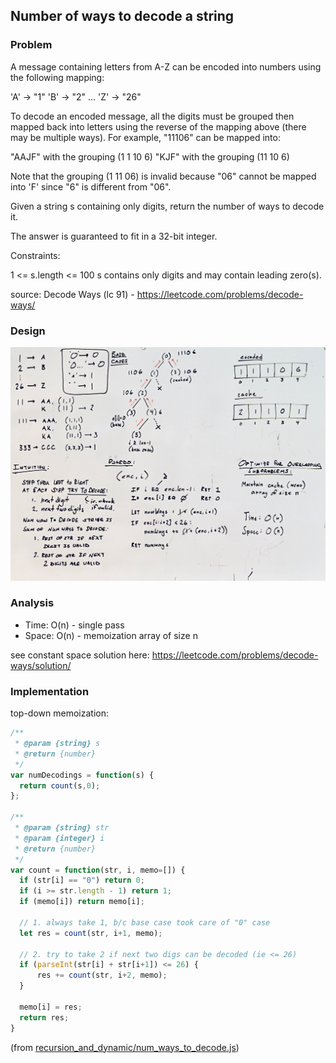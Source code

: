 ## Number of ways to decode a string

### Problem

A message containing letters from A-Z can be encoded into numbers using the following mapping:

'A' -> "1"
'B' -> "2"
...
'Z' -> "26"

To decode an encoded message, all the digits must be grouped then mapped back into letters using the reverse of the mapping above (there may be multiple ways). For example, "11106" can be mapped into:

"AAJF" with the grouping (1 1 10 6)
"KJF" with the grouping (11 10 6)

Note that the grouping (1 11 06) is invalid because "06" cannot be mapped into 'F' since "6" is different from "06".

Given a string s containing only digits, return the number of ways to decode it.

The answer is guaranteed to fit in a 32-bit integer.

Constraints:

1 <= s.length <= 100
s contains only digits and may contain leading zero(s).

source: Decode Ways (lc 91) - https://leetcode.com/problems/decode-ways/

### Design

![](../../images/num_ways_to_decode.jpg)

### Analysis

* Time: O(n) - single pass
* Space: O(n) - memoization array of size n

see constant space solution here: https://leetcode.com/problems/decode-ways/solution/

### Implementation

top-down memoization:

```javascript
/**
 * @param {string} s
 * @return {number}
 */
var numDecodings = function(s) {
  return count(s,0);
};

/**
 * @param {string} str
 * @param {integer} i
 * @return {number}
 */
var count = function(str, i, memo=[]) {
  if (str[i] == "0") return 0;
  if (i >= str.length - 1) return 1;
  if (memo[i]) return memo[i];

  // 1. always take 1, b/c base case took care of "0" case
  let res = count(str, i+1, memo);

  // 2. try to take 2 if next two digs can be decoded (ie <= 26)
  if (parseInt(str[i] + str[i+1]) <= 26) {
      res += count(str, i+2, memo);
  }

  memo[i] = res;
  return res;
}
```
(from [recursion_and_dynamic/num_ways_to_decode.js](./../../javascript/recursion_and_dynamic/num_ways_to_decode.js))
